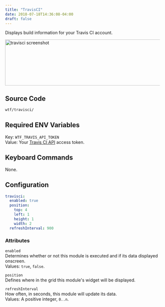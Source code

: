 ```yaml
---
title: "TravisCI"
date: 2018-07-18T14:36:08-04:00
draft: false
---
```


Displays build information for your Travis CI account.

<img src="/imgs/modules/travisci.png" width="609" height="150" alt="travisci screenshot" />

## Source Code

```bash
wtf/travisci/
```

## Required ENV Variables

<span class="caption">Key:</span> `WTF_TRAVIS_API_TOKEN` <br />
<span class="caption">Value:</span> Your <a href="https://developer.travis-ci.org/authentication">Travis CI API</a> access token.

## Keyboard Commands

None.

## Configuration

```yaml
travisci:
  enabled: true
  position:
    top: 4
    left: 1
    height: 1
    width: 2
  refreshInterval: 900
```

### Attributes

`enabled` <br />
Determines whether or not this module is executed and if its data displayed onscreen. <br />
Values: `true`, `false`.

`position` <br />
Defines where in the grid this module's widget will be displayed. <br />

`refreshInterval` <br />
How often, in seconds, this module will update its data. <br />
Values: A positive integer, `0..n`.
